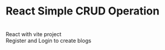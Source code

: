# React Simple CRUD Operation 
<br>
React with vite project
<br>
Register and Login to create blogs
 
 
